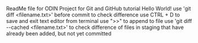 
ReadMe file for ODIN Project for Git and GitHub tutorial
Hello World!
use 'git diff <filename.txt>' before commit to check difference
use CTRL + D to save and exit text editor from terminal
use ">>" to append to file
use 'git diff --cached <filename.txt>' to check difference of files in staging that have already been added, but not yet committed
